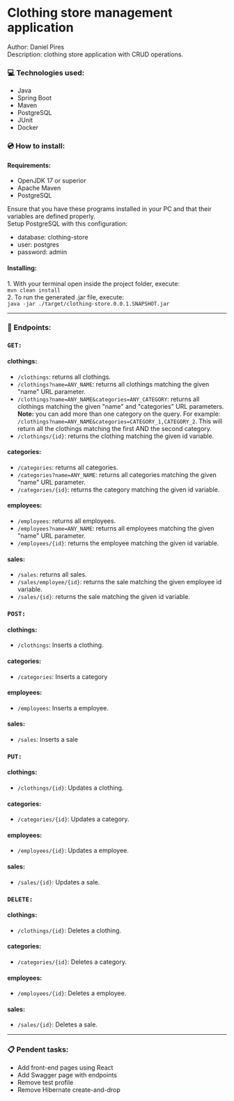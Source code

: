 <h1>Clothing store management application</h1>
<p>
  Author: Daniel Pires<br>
  Description: clothing store application with CRUD operations. 
</p>

<h3>&#128187; Technologies used:</h3>
<ul>
  <li>Java</li>
  <li>Spring Boot</li>
  <li>Maven</li>
  <li>PostgreSQL</li>
  <li>JUnit</li>
  <li>Docker</li>
</ul>

<h3>&#128191; How to install:</h3>
<h4>Requirements:</h4>
<ul>
  <li>OpenJDK 17 or superior</li>
  <li>Apache Maven</li>
  <li>PostgreSQL</li>
</ul>
<p>
  Ensure that you have these programs installed in your PC and that their variables are defined properly.<br>
  Setup PostgreSQL with this configuration:<br>
  <ul>
    <li>database: clothing-store<br></li>
    <li>user: postgres<br></li>
    <li>password: admin</li>
  </ul>
</p>
<h4>Installing:</h4>
<p>
  1. With your terminal open inside the project folder, execute:<br>
  <code>mvn clean install</code><br>
  2. To run the generated .jar file, execute:<br>
  <code>java -jar ./target/clothing-store.0.0.1.SNAPSHOT.jar</code><br>
</p>

<hr>

<h3>&#128270; Endpoints:</h3>
<h3><code>GET:</code></h3>
<h4>clothings:</h4>
<ul>
  <li><code>/clothings</code>: returns all clothings.</li>
  <li><code>/clothings?name=ANY_NAME</code>: returns all clothings matching the given "name" URL parameter.</li>
  <li><code>/clothings?name=ANY_NAME&categories=ANY_CATEGORY</code>: returns all clothings matching the given "name" and "categories" URL parameters.<br>
    <strong>Note:</strong> you can add more than one category on the query. For example: <br>
    <code>/clothings?name=ANY_NAME&categories=CATEGORY_1,CATEGORY_2</code>. This will return all the clothings matching the first AND the second category.
  </li>
  <li><code>/clothings/{id}</code>: returns the clothing matching the given id variable.</li>
</ul>
<h4>categories:</h4>
<ul>
  <li><code>/categories</code>: returns all categories.</li>
  <li><code>/categories?name=ANY_NAME</code>: returns all categories matching the given "name" URL parameter.</li>
  <li><code>/categories/{id}</code>: returns the category matching the given id variable.</li>
</ul>
<h4>employees:</h4>
<ul>
  <li><code>/employees</code>: returns all employees.</li>
  <li><code>/employees?name=ANY_NAME</code>: returns all employees matching the given "name" URL parameter.</li>
  <li><code>/employees/{id}</code>: returns the employee matching the given id variable.</li>
</ul>
<h4>sales:</h4>
<ul>
  <li><code>/sales</code>: returns all sales.</li>
  <li><code>/sales/employee/{id}</code>: returns the sale matching the given employee id variable.</li>
  <li><code>/sales/{id}</code>: returns the sale matching the given id variable.</li>
</ul>

<h3><code>POST:</code></h3>
<h4>clothings:</h4>
<ul>
  <li><code>/clothings</code>: Inserts a clothing.</li>
</ul>
<h4>categories:</h4>
<ul>
  <li><code>/categories</code>: Inserts a category</li>
</ul>
<h4>employees:</h4>
<ul>
  <li><code>/employees</code>: Inserts a employee.</li>
</ul>
<h4>sales:</h4>
<ul>
  <li><code>/sales</code>: Inserts a sale</li>
</ul>

<h3><code>PUT:</code></h3>
<h4>clothings:</h4>
<ul>
  <li><code>/clothings/{id}</code>: Updates a clothing.</li>
</ul>
<h4>categories:</h4>
<ul>
  <li><code>/categories/{id}</code>: Updates a category.</li>
</ul>
<h4>employees:</h4>
<ul>
  <li><code>/employees/{id}</code>: Updates a employee.</li>
</ul>
<h4>sales:</h4>
<ul>
  <li><code>/sales/{id}</code>: Updates a sale.</li>
</ul>

<h3><code>DELETE:</code></h3>
<h4>clothings:</h4>
<ul>
  <li><code>/clothings/{id}</code>: Deletes a clothing.</li>
</ul>
<h4>categories:</h4>
<ul>
  <li><code>/categories/{id}</code>: Deletes a category.</li>
</ul>
<h4>employees:</h4>
<ul>
  <li><code>/employees/{id}</code>: Deletes a employee.</li>
</ul>
<h4>sales:</h4>
<ul>
  <li><code>/sales/{id}</code>: Deletes a sale.</li>
</ul>

<hr>

  <h3>&#128203; Pendent tasks:</h3>
<ul>
  <li>Add front-end pages using React</li>
  <li>Add Swagger page with endpoints</li>
  <li>Remove test profile</li>
  <li>Remove Hibernate create-and-drop</li>
</ul>
